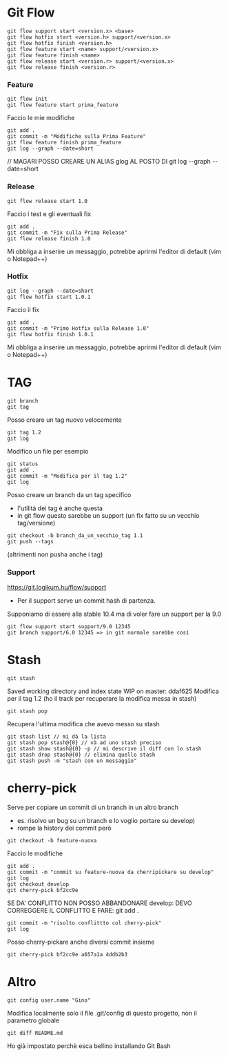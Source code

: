 # Git Flow
```
git flow support start <version.x> <base>
git flow hotfix start <version.h> support/<version.x>
git flow hotfix finish <version.h>
git flow feature start <name> support/<version.x>
git flow feature finish <name>
git flow release start <version.r> support/<version.x>
git flow release finish <version.r>
```



### Feature
```
git flow init
git flow feature start prima_feature
```

Faccio le mie modifiche
```
git add .
git commit -m "Modifiche sulla Prima Feature"
git flow feature finish prima_feature
git log --graph --date=short 
```
// MAGARI POSSO CREARE UN ALIAS glog AL POSTO DI git log --graph --date=short




### Release
```
git flow release start 1.0
```

Faccio i test e gli eventuali fix
```
git add .
git commit -m "Fix sulla Prima Release"
git flow release finish 1.0
```
Mi obbliga a inserire un messaggio, potrebbe aprirmi l'editor di default (vim o Notepad++)




### Hotfix
```
git log --graph --date=short
git flow hotfix start 1.0.1
```

Faccio il fix
```
git add .
git commit -m "Primo Hotfix sulla Release 1.0"
git flow hotfix finish 1.0.1
```
Mi obbliga a inserire un messaggio, potrebbe aprirmi l'editor di default (vim o Notepad++)




# TAG
```
git branch
git tag
```
Posso creare un tag nuovo velocemente
```
git tag 1.2
git log
```

Modifico un file per esempio
```
git status
git add .
git commit -m "Modifica per il tag 1.2"
git log
```

Posso creare un branch da un tag specifico 
- l'utilità dei tag è anche questa
- in git flow questo sarebbe un support (un fix fatto su un vecchio tag/versione)
```
git checkout -b branch_da_un_vecchio_tag 1.1
git push --tags
```
(altrimenti non pusha anche i tag)



### Support
https://git.logikum.hu/flow/support
- Per il support serve un commit hash di partenza.

Supponiamo di essere alla stable 10.4 ma di voler fare un support per la 9.0
```
git flow support start support/9.0 12345
git branch support/6.0 12345 => in git normale sarebbe così
```



# Stash
```
git stash
```
Saved working directory and index state WIP on master: ddaf625 Modifica per il tag 1.2 (ho il track per recuperare la modifica messa in stash)

```
git stash pop
```
Recupera l'ultima modifica che avevo messo su stash

```
git stash list // mi dà la lista
git stash pop stash@{0} // và ad uno stash preciso
git stash show stash@{0} -p // mi descrive il diff con lo stash
git stash drop stash@{0} // elimina quello stash
git stash push -m "stash con un messaggio"
```



# cherry-pick
Serve per copiare un commit di un branch in un altro branch 
- es. risolvo un bug su un branch e lo voglio portare su develop)
- rompe la history dei commit però
```
git checkout -b feature-nuova
```
Faccio le modifiche
```
git add .
git commit -m "commit su feature-nuova da cherripickare su develop"
git log
git checkout develop
git cherry-pick bf2cc9e
```
SE DA' CONFLITTO NON POSSO ABBANDONARE develop: DEVO CORREGGERE IL CONFLITTO E FARE: git add .
```
git commit -m "risolto conflittto col cherry-pick"
git log
```
Posso cherry-pickare anche diversi commit insieme
```
git cherry-pick bf2cc9e a657a1a 4ddb2b3
```



# Altro
```
git config user.name "Gino"
```
Modifica localmente solo il file .git/config di questo progetto, non il parametro globale


```
git diff README.md
```
Ho già impostato perchè esca bellino installando Git Bash

















